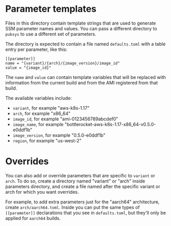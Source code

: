 # Parameter templates

Files in this directory contain template strings that are used to generate SSM parameter names and values.
You can pass a different directory to `pubsys` to use a different set of parameters.

The directory is expected to contain a file named `defaults.toml` with a table entry per parameter, like this:

```
[[parameter]]
name = "{variant}/{arch}/{image_version}/image_id"
value = "{image_id}"
```

The `name` and `value` can contain template variables that will be replaced with information from the current build and from the AMI registered from that build.

The available variables include:
* `variant`, for example "aws-k8s-1.17"
* `arch`, for example "x86_64"
* `image_id`, for example "ami-0123456789abcdef0"
* `image_name`, for example "bottlerocket-aws-k8s-1.17-x86_64-v0.5.0-e0ddf1b"
* `image_version`, for example "0.5.0-e0ddf1b"
* `region`, for example "us-west-2"

# Overrides

You can also add or override parameters that are specific to `variant` or `arch`.
To do so, create a directory named "variant" or "arch" inside parameters directory, and create a file named after the specific variant or arch for which you want overrides.

For example, to add extra parameters just for the "aarch64" architecture, create `arch/aarch64.toml`.
Inside you can put the same types of `[[parameter]]` declarations that you see in `defaults.toml`, but they'll only be applied for `aarch64` builds.
